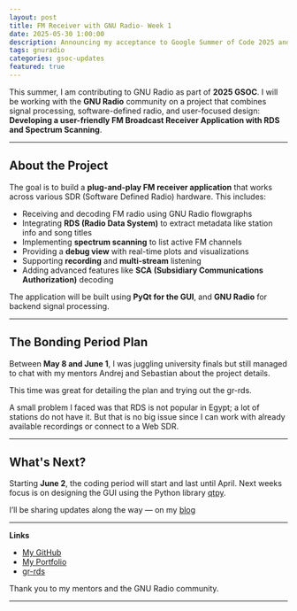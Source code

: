 ```yaml
---
layout: post
title: FM Receiver with GNU Radio- Week 1
date: 2025-05-30 1:00:00
description: Announcing my acceptance to Google Summer of Code 2025 and the exciting FM receiver project I'll be working on.
tags: gnuradio 
categories: gsoc-updates
featured: true
---
```


This summer, I am contributing to GNU Radio as part of **2025 GSOC**.
I will be working with the **GNU Radio** community on a project that combines signal processing, software-defined radio, and user-focused design: **Developing a user-friendly FM Broadcast Receiver Application with RDS and Spectrum Scanning**.

---

## About the Project

The goal is to build a **plug-and-play FM receiver application** that works across various SDR (Software Defined Radio) hardware. This includes:

- Receiving and decoding FM radio using GNU Radio flowgraphs
- Integrating **RDS (Radio Data System)** to extract metadata like station info and song titles
- Implementing **spectrum scanning** to list active FM channels
- Providing a **debug view** with real-time plots and visualizations
- Supporting **recording** and **multi-stream** listening
- Adding advanced features like **SCA (Subsidiary Communications Authorization)** decoding

The application will be built using **PyQt for the GUI**, and **GNU Radio** for backend signal processing.

---

## The Bonding Period Plan

Between **May 8 and June 1**, I was juggling university finals but still managed to chat with my mentors Andrej and Sebastian about the project details.  

This time was great for detailing the plan and trying out the gr-rds. 

A small problem I faced was that RDS is not popular in Egypt; a lot of stations do not have it. But that is no big issue since I can work with already available recordings or connect to a Web SDR.

---

## What's Next?

Starting **June 2**,  the coding period will start and last until April. Next weeks focus is on designing the GUI using the Python library [qtpy](https://github.com/spyder-ide/qtpy). 

I’ll be sharing updates along the way — on my [blog](https://studhamza.github.io/hamza-folio/blog/2025/gnu)

---

**Links**

- [My GitHub](https://github.com/StudHamza)
- [My Portfolio](https://studhamza.github.io/hamza-folio/)
- [gr-rds](https://github.com/bastibl/gr-rds)

Thank you to my mentors and the GNU Radio community.

---

